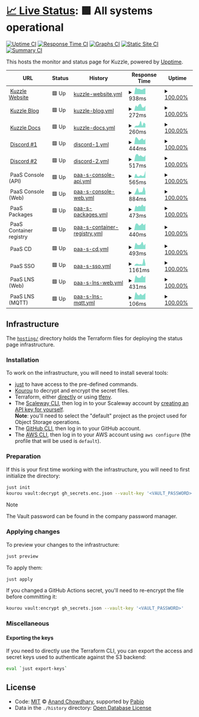 # [📈 Live Status](https://status.kuzzle.io): <!--live status--> **🟩 All systems operational**

[![Uptime CI](https://github.com/kuzzleio/status-page/workflows/Uptime%20CI/badge.svg)](https://github.com/kuzzleio/status-page/actions?query=workflow%3A%22Uptime+CI%22)
[![Response Time CI](https://github.com/kuzzleio/status-page/workflows/Response%20Time%20CI/badge.svg)](https://github.com/kuzzleio/status-page/actions?query=workflow%3A%22Response+Time+CI%22)
[![Graphs CI](https://github.com/kuzzleio/status-page/workflows/Graphs%20CI/badge.svg)](https://github.com/kuzzleio/status-page/actions?query=workflow%3A%22Graphs+CI%22)
[![Static Site CI](https://github.com/kuzzleio/status-page/workflows/Static%20Site%20CI/badge.svg)](https://github.com/kuzzleio/status-page/actions?query=workflow%3A%22Static+Site+CI%22)
[![Summary CI](https://github.com/kuzzleio/status-page/workflows/Summary%20CI/badge.svg)](https://github.com/kuzzleio/status-page/actions?query=workflow%3A%22Summary+CI%22)

This hosts the monitor and status page for Kuzzle, powered by [Upptime](https://github.com/upptime/upptime).

<!--start: status pages-->
<!-- This summary is generated by Upptime (https://github.com/upptime/upptime) -->
<!-- Do not edit this manually, your changes will be overwritten -->
<!-- prettier-ignore -->
| URL | Status | History | Response Time | Uptime |
| --- | ------ | ------- | ------------- | ------ |
| <img alt="" src="https://icons.duckduckgo.com/ip3/kuzzle.io.ico" height="13"> [Kuzzle Website](https://kuzzle.io) | 🟩 Up | [kuzzle-website.yml](https://github.com/kuzzleio/status-page/commits/HEAD/history/kuzzle-website.yml) | <details><summary><img alt="Response time graph" src="./graphs/kuzzle-website/response-time-week.png" height="20"> 938ms</summary><br><a href="https://status.kuzzle.io/history/kuzzle-website"><img alt="Response time 995" src="https://img.shields.io/endpoint?url=https%3A%2F%2Fraw.githubusercontent.com%2Fkuzzleio%2Fstatus-page%2FHEAD%2Fapi%2Fkuzzle-website%2Fresponse-time.json"></a><br><a href="https://status.kuzzle.io/history/kuzzle-website"><img alt="24-hour response time 823" src="https://img.shields.io/endpoint?url=https%3A%2F%2Fraw.githubusercontent.com%2Fkuzzleio%2Fstatus-page%2FHEAD%2Fapi%2Fkuzzle-website%2Fresponse-time-day.json"></a><br><a href="https://status.kuzzle.io/history/kuzzle-website"><img alt="7-day response time 938" src="https://img.shields.io/endpoint?url=https%3A%2F%2Fraw.githubusercontent.com%2Fkuzzleio%2Fstatus-page%2FHEAD%2Fapi%2Fkuzzle-website%2Fresponse-time-week.json"></a><br><a href="https://status.kuzzle.io/history/kuzzle-website"><img alt="30-day response time 1036" src="https://img.shields.io/endpoint?url=https%3A%2F%2Fraw.githubusercontent.com%2Fkuzzleio%2Fstatus-page%2FHEAD%2Fapi%2Fkuzzle-website%2Fresponse-time-month.json"></a><br><a href="https://status.kuzzle.io/history/kuzzle-website"><img alt="1-year response time 999" src="https://img.shields.io/endpoint?url=https%3A%2F%2Fraw.githubusercontent.com%2Fkuzzleio%2Fstatus-page%2FHEAD%2Fapi%2Fkuzzle-website%2Fresponse-time-year.json"></a></details> | <details><summary><a href="https://status.kuzzle.io/history/kuzzle-website">100.00%</a></summary><a href="https://status.kuzzle.io/history/kuzzle-website"><img alt="All-time uptime 100.00%" src="https://img.shields.io/endpoint?url=https%3A%2F%2Fraw.githubusercontent.com%2Fkuzzleio%2Fstatus-page%2FHEAD%2Fapi%2Fkuzzle-website%2Fuptime.json"></a><br><a href="https://status.kuzzle.io/history/kuzzle-website"><img alt="24-hour uptime 100.00%" src="https://img.shields.io/endpoint?url=https%3A%2F%2Fraw.githubusercontent.com%2Fkuzzleio%2Fstatus-page%2FHEAD%2Fapi%2Fkuzzle-website%2Fuptime-day.json"></a><br><a href="https://status.kuzzle.io/history/kuzzle-website"><img alt="7-day uptime 100.00%" src="https://img.shields.io/endpoint?url=https%3A%2F%2Fraw.githubusercontent.com%2Fkuzzleio%2Fstatus-page%2FHEAD%2Fapi%2Fkuzzle-website%2Fuptime-week.json"></a><br><a href="https://status.kuzzle.io/history/kuzzle-website"><img alt="30-day uptime 100.00%" src="https://img.shields.io/endpoint?url=https%3A%2F%2Fraw.githubusercontent.com%2Fkuzzleio%2Fstatus-page%2FHEAD%2Fapi%2Fkuzzle-website%2Fuptime-month.json"></a><br><a href="https://status.kuzzle.io/history/kuzzle-website"><img alt="1-year uptime 100.00%" src="https://img.shields.io/endpoint?url=https%3A%2F%2Fraw.githubusercontent.com%2Fkuzzleio%2Fstatus-page%2FHEAD%2Fapi%2Fkuzzle-website%2Fuptime-year.json"></a></details>
| <img alt="" src="https://icons.duckduckgo.com/ip3/blog.kuzzle.io.ico" height="13"> [Kuzzle Blog](https://blog.kuzzle.io) | 🟩 Up | [kuzzle-blog.yml](https://github.com/kuzzleio/status-page/commits/HEAD/history/kuzzle-blog.yml) | <details><summary><img alt="Response time graph" src="./graphs/kuzzle-blog/response-time-week.png" height="20"> 272ms</summary><br><a href="https://status.kuzzle.io/history/kuzzle-blog"><img alt="Response time 317" src="https://img.shields.io/endpoint?url=https%3A%2F%2Fraw.githubusercontent.com%2Fkuzzleio%2Fstatus-page%2FHEAD%2Fapi%2Fkuzzle-blog%2Fresponse-time.json"></a><br><a href="https://status.kuzzle.io/history/kuzzle-blog"><img alt="24-hour response time 157" src="https://img.shields.io/endpoint?url=https%3A%2F%2Fraw.githubusercontent.com%2Fkuzzleio%2Fstatus-page%2FHEAD%2Fapi%2Fkuzzle-blog%2Fresponse-time-day.json"></a><br><a href="https://status.kuzzle.io/history/kuzzle-blog"><img alt="7-day response time 272" src="https://img.shields.io/endpoint?url=https%3A%2F%2Fraw.githubusercontent.com%2Fkuzzleio%2Fstatus-page%2FHEAD%2Fapi%2Fkuzzle-blog%2Fresponse-time-week.json"></a><br><a href="https://status.kuzzle.io/history/kuzzle-blog"><img alt="30-day response time 325" src="https://img.shields.io/endpoint?url=https%3A%2F%2Fraw.githubusercontent.com%2Fkuzzleio%2Fstatus-page%2FHEAD%2Fapi%2Fkuzzle-blog%2Fresponse-time-month.json"></a><br><a href="https://status.kuzzle.io/history/kuzzle-blog"><img alt="1-year response time 317" src="https://img.shields.io/endpoint?url=https%3A%2F%2Fraw.githubusercontent.com%2Fkuzzleio%2Fstatus-page%2FHEAD%2Fapi%2Fkuzzle-blog%2Fresponse-time-year.json"></a></details> | <details><summary><a href="https://status.kuzzle.io/history/kuzzle-blog">100.00%</a></summary><a href="https://status.kuzzle.io/history/kuzzle-blog"><img alt="All-time uptime 100.00%" src="https://img.shields.io/endpoint?url=https%3A%2F%2Fraw.githubusercontent.com%2Fkuzzleio%2Fstatus-page%2FHEAD%2Fapi%2Fkuzzle-blog%2Fuptime.json"></a><br><a href="https://status.kuzzle.io/history/kuzzle-blog"><img alt="24-hour uptime 100.00%" src="https://img.shields.io/endpoint?url=https%3A%2F%2Fraw.githubusercontent.com%2Fkuzzleio%2Fstatus-page%2FHEAD%2Fapi%2Fkuzzle-blog%2Fuptime-day.json"></a><br><a href="https://status.kuzzle.io/history/kuzzle-blog"><img alt="7-day uptime 100.00%" src="https://img.shields.io/endpoint?url=https%3A%2F%2Fraw.githubusercontent.com%2Fkuzzleio%2Fstatus-page%2FHEAD%2Fapi%2Fkuzzle-blog%2Fuptime-week.json"></a><br><a href="https://status.kuzzle.io/history/kuzzle-blog"><img alt="30-day uptime 100.00%" src="https://img.shields.io/endpoint?url=https%3A%2F%2Fraw.githubusercontent.com%2Fkuzzleio%2Fstatus-page%2FHEAD%2Fapi%2Fkuzzle-blog%2Fuptime-month.json"></a><br><a href="https://status.kuzzle.io/history/kuzzle-blog"><img alt="1-year uptime 100.00%" src="https://img.shields.io/endpoint?url=https%3A%2F%2Fraw.githubusercontent.com%2Fkuzzleio%2Fstatus-page%2FHEAD%2Fapi%2Fkuzzle-blog%2Fuptime-year.json"></a></details>
| <img alt="" src="https://icons.duckduckgo.com/ip3/docs.kuzzle.io.ico" height="13"> [Kuzzle Docs](https://docs.kuzzle.io) | 🟩 Up | [kuzzle-docs.yml](https://github.com/kuzzleio/status-page/commits/HEAD/history/kuzzle-docs.yml) | <details><summary><img alt="Response time graph" src="./graphs/kuzzle-docs/response-time-week.png" height="20"> 260ms</summary><br><a href="https://status.kuzzle.io/history/kuzzle-docs"><img alt="Response time 374" src="https://img.shields.io/endpoint?url=https%3A%2F%2Fraw.githubusercontent.com%2Fkuzzleio%2Fstatus-page%2FHEAD%2Fapi%2Fkuzzle-docs%2Fresponse-time.json"></a><br><a href="https://status.kuzzle.io/history/kuzzle-docs"><img alt="24-hour response time 191" src="https://img.shields.io/endpoint?url=https%3A%2F%2Fraw.githubusercontent.com%2Fkuzzleio%2Fstatus-page%2FHEAD%2Fapi%2Fkuzzle-docs%2Fresponse-time-day.json"></a><br><a href="https://status.kuzzle.io/history/kuzzle-docs"><img alt="7-day response time 260" src="https://img.shields.io/endpoint?url=https%3A%2F%2Fraw.githubusercontent.com%2Fkuzzleio%2Fstatus-page%2FHEAD%2Fapi%2Fkuzzle-docs%2Fresponse-time-week.json"></a><br><a href="https://status.kuzzle.io/history/kuzzle-docs"><img alt="30-day response time 262" src="https://img.shields.io/endpoint?url=https%3A%2F%2Fraw.githubusercontent.com%2Fkuzzleio%2Fstatus-page%2FHEAD%2Fapi%2Fkuzzle-docs%2Fresponse-time-month.json"></a><br><a href="https://status.kuzzle.io/history/kuzzle-docs"><img alt="1-year response time 367" src="https://img.shields.io/endpoint?url=https%3A%2F%2Fraw.githubusercontent.com%2Fkuzzleio%2Fstatus-page%2FHEAD%2Fapi%2Fkuzzle-docs%2Fresponse-time-year.json"></a></details> | <details><summary><a href="https://status.kuzzle.io/history/kuzzle-docs">100.00%</a></summary><a href="https://status.kuzzle.io/history/kuzzle-docs"><img alt="All-time uptime 100.00%" src="https://img.shields.io/endpoint?url=https%3A%2F%2Fraw.githubusercontent.com%2Fkuzzleio%2Fstatus-page%2FHEAD%2Fapi%2Fkuzzle-docs%2Fuptime.json"></a><br><a href="https://status.kuzzle.io/history/kuzzle-docs"><img alt="24-hour uptime 100.00%" src="https://img.shields.io/endpoint?url=https%3A%2F%2Fraw.githubusercontent.com%2Fkuzzleio%2Fstatus-page%2FHEAD%2Fapi%2Fkuzzle-docs%2Fuptime-day.json"></a><br><a href="https://status.kuzzle.io/history/kuzzle-docs"><img alt="7-day uptime 100.00%" src="https://img.shields.io/endpoint?url=https%3A%2F%2Fraw.githubusercontent.com%2Fkuzzleio%2Fstatus-page%2FHEAD%2Fapi%2Fkuzzle-docs%2Fuptime-week.json"></a><br><a href="https://status.kuzzle.io/history/kuzzle-docs"><img alt="30-day uptime 100.00%" src="https://img.shields.io/endpoint?url=https%3A%2F%2Fraw.githubusercontent.com%2Fkuzzleio%2Fstatus-page%2FHEAD%2Fapi%2Fkuzzle-docs%2Fuptime-month.json"></a><br><a href="https://status.kuzzle.io/history/kuzzle-docs"><img alt="1-year uptime 100.00%" src="https://img.shields.io/endpoint?url=https%3A%2F%2Fraw.githubusercontent.com%2Fkuzzleio%2Fstatus-page%2FHEAD%2Fapi%2Fkuzzle-docs%2Fuptime-year.json"></a></details>
| <img alt="" src="https://icons.duckduckgo.com/ip3/discord-redirect.app.kuzzle.io.ico" height="13"> [Discord #1](https://discord-redirect.app.kuzzle.io) | 🟩 Up | [discord-1.yml](https://github.com/kuzzleio/status-page/commits/HEAD/history/discord-1.yml) | <details><summary><img alt="Response time graph" src="./graphs/discord-1/response-time-week.png" height="20"> 444ms</summary><br><a href="https://status.kuzzle.io/history/discord-1"><img alt="Response time 474" src="https://img.shields.io/endpoint?url=https%3A%2F%2Fraw.githubusercontent.com%2Fkuzzleio%2Fstatus-page%2FHEAD%2Fapi%2Fdiscord-1%2Fresponse-time.json"></a><br><a href="https://status.kuzzle.io/history/discord-1"><img alt="24-hour response time 358" src="https://img.shields.io/endpoint?url=https%3A%2F%2Fraw.githubusercontent.com%2Fkuzzleio%2Fstatus-page%2FHEAD%2Fapi%2Fdiscord-1%2Fresponse-time-day.json"></a><br><a href="https://status.kuzzle.io/history/discord-1"><img alt="7-day response time 444" src="https://img.shields.io/endpoint?url=https%3A%2F%2Fraw.githubusercontent.com%2Fkuzzleio%2Fstatus-page%2FHEAD%2Fapi%2Fdiscord-1%2Fresponse-time-week.json"></a><br><a href="https://status.kuzzle.io/history/discord-1"><img alt="30-day response time 478" src="https://img.shields.io/endpoint?url=https%3A%2F%2Fraw.githubusercontent.com%2Fkuzzleio%2Fstatus-page%2FHEAD%2Fapi%2Fdiscord-1%2Fresponse-time-month.json"></a><br><a href="https://status.kuzzle.io/history/discord-1"><img alt="1-year response time 474" src="https://img.shields.io/endpoint?url=https%3A%2F%2Fraw.githubusercontent.com%2Fkuzzleio%2Fstatus-page%2FHEAD%2Fapi%2Fdiscord-1%2Fresponse-time-year.json"></a></details> | <details><summary><a href="https://status.kuzzle.io/history/discord-1">100.00%</a></summary><a href="https://status.kuzzle.io/history/discord-1"><img alt="All-time uptime 100.00%" src="https://img.shields.io/endpoint?url=https%3A%2F%2Fraw.githubusercontent.com%2Fkuzzleio%2Fstatus-page%2FHEAD%2Fapi%2Fdiscord-1%2Fuptime.json"></a><br><a href="https://status.kuzzle.io/history/discord-1"><img alt="24-hour uptime 100.00%" src="https://img.shields.io/endpoint?url=https%3A%2F%2Fraw.githubusercontent.com%2Fkuzzleio%2Fstatus-page%2FHEAD%2Fapi%2Fdiscord-1%2Fuptime-day.json"></a><br><a href="https://status.kuzzle.io/history/discord-1"><img alt="7-day uptime 100.00%" src="https://img.shields.io/endpoint?url=https%3A%2F%2Fraw.githubusercontent.com%2Fkuzzleio%2Fstatus-page%2FHEAD%2Fapi%2Fdiscord-1%2Fuptime-week.json"></a><br><a href="https://status.kuzzle.io/history/discord-1"><img alt="30-day uptime 100.00%" src="https://img.shields.io/endpoint?url=https%3A%2F%2Fraw.githubusercontent.com%2Fkuzzleio%2Fstatus-page%2FHEAD%2Fapi%2Fdiscord-1%2Fuptime-month.json"></a><br><a href="https://status.kuzzle.io/history/discord-1"><img alt="1-year uptime 100.00%" src="https://img.shields.io/endpoint?url=https%3A%2F%2Fraw.githubusercontent.com%2Fkuzzleio%2Fstatus-page%2FHEAD%2Fapi%2Fdiscord-1%2Fuptime-year.json"></a></details>
| <img alt="" src="https://icons.duckduckgo.com/ip3/join.discord.kuzzle.io.ico" height="13"> [Discord #2](https://join.discord.kuzzle.io) | 🟩 Up | [discord-2.yml](https://github.com/kuzzleio/status-page/commits/HEAD/history/discord-2.yml) | <details><summary><img alt="Response time graph" src="./graphs/discord-2/response-time-week.png" height="20"> 517ms</summary><br><a href="https://status.kuzzle.io/history/discord-2"><img alt="Response time 531" src="https://img.shields.io/endpoint?url=https%3A%2F%2Fraw.githubusercontent.com%2Fkuzzleio%2Fstatus-page%2FHEAD%2Fapi%2Fdiscord-2%2Fresponse-time.json"></a><br><a href="https://status.kuzzle.io/history/discord-2"><img alt="24-hour response time 529" src="https://img.shields.io/endpoint?url=https%3A%2F%2Fraw.githubusercontent.com%2Fkuzzleio%2Fstatus-page%2FHEAD%2Fapi%2Fdiscord-2%2Fresponse-time-day.json"></a><br><a href="https://status.kuzzle.io/history/discord-2"><img alt="7-day response time 517" src="https://img.shields.io/endpoint?url=https%3A%2F%2Fraw.githubusercontent.com%2Fkuzzleio%2Fstatus-page%2FHEAD%2Fapi%2Fdiscord-2%2Fresponse-time-week.json"></a><br><a href="https://status.kuzzle.io/history/discord-2"><img alt="30-day response time 521" src="https://img.shields.io/endpoint?url=https%3A%2F%2Fraw.githubusercontent.com%2Fkuzzleio%2Fstatus-page%2FHEAD%2Fapi%2Fdiscord-2%2Fresponse-time-month.json"></a><br><a href="https://status.kuzzle.io/history/discord-2"><img alt="1-year response time 531" src="https://img.shields.io/endpoint?url=https%3A%2F%2Fraw.githubusercontent.com%2Fkuzzleio%2Fstatus-page%2FHEAD%2Fapi%2Fdiscord-2%2Fresponse-time-year.json"></a></details> | <details><summary><a href="https://status.kuzzle.io/history/discord-2">100.00%</a></summary><a href="https://status.kuzzle.io/history/discord-2"><img alt="All-time uptime 100.00%" src="https://img.shields.io/endpoint?url=https%3A%2F%2Fraw.githubusercontent.com%2Fkuzzleio%2Fstatus-page%2FHEAD%2Fapi%2Fdiscord-2%2Fuptime.json"></a><br><a href="https://status.kuzzle.io/history/discord-2"><img alt="24-hour uptime 100.00%" src="https://img.shields.io/endpoint?url=https%3A%2F%2Fraw.githubusercontent.com%2Fkuzzleio%2Fstatus-page%2FHEAD%2Fapi%2Fdiscord-2%2Fuptime-day.json"></a><br><a href="https://status.kuzzle.io/history/discord-2"><img alt="7-day uptime 100.00%" src="https://img.shields.io/endpoint?url=https%3A%2F%2Fraw.githubusercontent.com%2Fkuzzleio%2Fstatus-page%2FHEAD%2Fapi%2Fdiscord-2%2Fuptime-week.json"></a><br><a href="https://status.kuzzle.io/history/discord-2"><img alt="30-day uptime 100.00%" src="https://img.shields.io/endpoint?url=https%3A%2F%2Fraw.githubusercontent.com%2Fkuzzleio%2Fstatus-page%2FHEAD%2Fapi%2Fdiscord-2%2Fuptime-month.json"></a><br><a href="https://status.kuzzle.io/history/discord-2"><img alt="1-year uptime 100.00%" src="https://img.shields.io/endpoint?url=https%3A%2F%2Fraw.githubusercontent.com%2Fkuzzleio%2Fstatus-page%2FHEAD%2Fapi%2Fdiscord-2%2Fuptime-year.json"></a></details>
| <img alt="" src="https://icons.duckduckgo.com/ip3/null.ico" height="13"> PaaS Console (API) | 🟩 Up | [paa-s-console-api.yml](https://github.com/kuzzleio/status-page/commits/HEAD/history/paa-s-console-api.yml) | <details><summary><img alt="Response time graph" src="./graphs/paa-s-console-api/response-time-week.png" height="20"> 565ms</summary><br><a href="https://status.kuzzle.io/history/paa-s-console-api"><img alt="Response time 499" src="https://img.shields.io/endpoint?url=https%3A%2F%2Fraw.githubusercontent.com%2Fkuzzleio%2Fstatus-page%2FHEAD%2Fapi%2Fpaa-s-console-api%2Fresponse-time.json"></a><br><a href="https://status.kuzzle.io/history/paa-s-console-api"><img alt="24-hour response time 378" src="https://img.shields.io/endpoint?url=https%3A%2F%2Fraw.githubusercontent.com%2Fkuzzleio%2Fstatus-page%2FHEAD%2Fapi%2Fpaa-s-console-api%2Fresponse-time-day.json"></a><br><a href="https://status.kuzzle.io/history/paa-s-console-api"><img alt="7-day response time 565" src="https://img.shields.io/endpoint?url=https%3A%2F%2Fraw.githubusercontent.com%2Fkuzzleio%2Fstatus-page%2FHEAD%2Fapi%2Fpaa-s-console-api%2Fresponse-time-week.json"></a><br><a href="https://status.kuzzle.io/history/paa-s-console-api"><img alt="30-day response time 830" src="https://img.shields.io/endpoint?url=https%3A%2F%2Fraw.githubusercontent.com%2Fkuzzleio%2Fstatus-page%2FHEAD%2Fapi%2Fpaa-s-console-api%2Fresponse-time-month.json"></a><br><a href="https://status.kuzzle.io/history/paa-s-console-api"><img alt="1-year response time 500" src="https://img.shields.io/endpoint?url=https%3A%2F%2Fraw.githubusercontent.com%2Fkuzzleio%2Fstatus-page%2FHEAD%2Fapi%2Fpaa-s-console-api%2Fresponse-time-year.json"></a></details> | <details><summary><a href="https://status.kuzzle.io/history/paa-s-console-api">100.00%</a></summary><a href="https://status.kuzzle.io/history/paa-s-console-api"><img alt="All-time uptime 99.93%" src="https://img.shields.io/endpoint?url=https%3A%2F%2Fraw.githubusercontent.com%2Fkuzzleio%2Fstatus-page%2FHEAD%2Fapi%2Fpaa-s-console-api%2Fuptime.json"></a><br><a href="https://status.kuzzle.io/history/paa-s-console-api"><img alt="24-hour uptime 100.00%" src="https://img.shields.io/endpoint?url=https%3A%2F%2Fraw.githubusercontent.com%2Fkuzzleio%2Fstatus-page%2FHEAD%2Fapi%2Fpaa-s-console-api%2Fuptime-day.json"></a><br><a href="https://status.kuzzle.io/history/paa-s-console-api"><img alt="7-day uptime 100.00%" src="https://img.shields.io/endpoint?url=https%3A%2F%2Fraw.githubusercontent.com%2Fkuzzleio%2Fstatus-page%2FHEAD%2Fapi%2Fpaa-s-console-api%2Fuptime-week.json"></a><br><a href="https://status.kuzzle.io/history/paa-s-console-api"><img alt="30-day uptime 99.98%" src="https://img.shields.io/endpoint?url=https%3A%2F%2Fraw.githubusercontent.com%2Fkuzzleio%2Fstatus-page%2FHEAD%2Fapi%2Fpaa-s-console-api%2Fuptime-month.json"></a><br><a href="https://status.kuzzle.io/history/paa-s-console-api"><img alt="1-year uptime 99.93%" src="https://img.shields.io/endpoint?url=https%3A%2F%2Fraw.githubusercontent.com%2Fkuzzleio%2Fstatus-page%2FHEAD%2Fapi%2Fpaa-s-console-api%2Fuptime-year.json"></a></details>
| <img alt="" src="https://icons.duckduckgo.com/ip3/null.ico" height="13"> PaaS Console (Web) | 🟩 Up | [paa-s-console-web.yml](https://github.com/kuzzleio/status-page/commits/HEAD/history/paa-s-console-web.yml) | <details><summary><img alt="Response time graph" src="./graphs/paa-s-console-web/response-time-week.png" height="20"> 884ms</summary><br><a href="https://status.kuzzle.io/history/paa-s-console-web"><img alt="Response time 522" src="https://img.shields.io/endpoint?url=https%3A%2F%2Fraw.githubusercontent.com%2Fkuzzleio%2Fstatus-page%2FHEAD%2Fapi%2Fpaa-s-console-web%2Fresponse-time.json"></a><br><a href="https://status.kuzzle.io/history/paa-s-console-web"><img alt="24-hour response time 497" src="https://img.shields.io/endpoint?url=https%3A%2F%2Fraw.githubusercontent.com%2Fkuzzleio%2Fstatus-page%2FHEAD%2Fapi%2Fpaa-s-console-web%2Fresponse-time-day.json"></a><br><a href="https://status.kuzzle.io/history/paa-s-console-web"><img alt="7-day response time 884" src="https://img.shields.io/endpoint?url=https%3A%2F%2Fraw.githubusercontent.com%2Fkuzzleio%2Fstatus-page%2FHEAD%2Fapi%2Fpaa-s-console-web%2Fresponse-time-week.json"></a><br><a href="https://status.kuzzle.io/history/paa-s-console-web"><img alt="30-day response time 700" src="https://img.shields.io/endpoint?url=https%3A%2F%2Fraw.githubusercontent.com%2Fkuzzleio%2Fstatus-page%2FHEAD%2Fapi%2Fpaa-s-console-web%2Fresponse-time-month.json"></a><br><a href="https://status.kuzzle.io/history/paa-s-console-web"><img alt="1-year response time 525" src="https://img.shields.io/endpoint?url=https%3A%2F%2Fraw.githubusercontent.com%2Fkuzzleio%2Fstatus-page%2FHEAD%2Fapi%2Fpaa-s-console-web%2Fresponse-time-year.json"></a></details> | <details><summary><a href="https://status.kuzzle.io/history/paa-s-console-web">100.00%</a></summary><a href="https://status.kuzzle.io/history/paa-s-console-web"><img alt="All-time uptime 99.97%" src="https://img.shields.io/endpoint?url=https%3A%2F%2Fraw.githubusercontent.com%2Fkuzzleio%2Fstatus-page%2FHEAD%2Fapi%2Fpaa-s-console-web%2Fuptime.json"></a><br><a href="https://status.kuzzle.io/history/paa-s-console-web"><img alt="24-hour uptime 100.00%" src="https://img.shields.io/endpoint?url=https%3A%2F%2Fraw.githubusercontent.com%2Fkuzzleio%2Fstatus-page%2FHEAD%2Fapi%2Fpaa-s-console-web%2Fuptime-day.json"></a><br><a href="https://status.kuzzle.io/history/paa-s-console-web"><img alt="7-day uptime 100.00%" src="https://img.shields.io/endpoint?url=https%3A%2F%2Fraw.githubusercontent.com%2Fkuzzleio%2Fstatus-page%2FHEAD%2Fapi%2Fpaa-s-console-web%2Fuptime-week.json"></a><br><a href="https://status.kuzzle.io/history/paa-s-console-web"><img alt="30-day uptime 100.00%" src="https://img.shields.io/endpoint?url=https%3A%2F%2Fraw.githubusercontent.com%2Fkuzzleio%2Fstatus-page%2FHEAD%2Fapi%2Fpaa-s-console-web%2Fuptime-month.json"></a><br><a href="https://status.kuzzle.io/history/paa-s-console-web"><img alt="1-year uptime 99.97%" src="https://img.shields.io/endpoint?url=https%3A%2F%2Fraw.githubusercontent.com%2Fkuzzleio%2Fstatus-page%2FHEAD%2Fapi%2Fpaa-s-console-web%2Fuptime-year.json"></a></details>
| <img alt="" src="https://icons.duckduckgo.com/ip3/null.ico" height="13"> PaaS Packages | 🟩 Up | [paa-s-packages.yml](https://github.com/kuzzleio/status-page/commits/HEAD/history/paa-s-packages.yml) | <details><summary><img alt="Response time graph" src="./graphs/paa-s-packages/response-time-week.png" height="20"> 473ms</summary><br><a href="https://status.kuzzle.io/history/paa-s-packages"><img alt="Response time 496" src="https://img.shields.io/endpoint?url=https%3A%2F%2Fraw.githubusercontent.com%2Fkuzzleio%2Fstatus-page%2FHEAD%2Fapi%2Fpaa-s-packages%2Fresponse-time.json"></a><br><a href="https://status.kuzzle.io/history/paa-s-packages"><img alt="24-hour response time 404" src="https://img.shields.io/endpoint?url=https%3A%2F%2Fraw.githubusercontent.com%2Fkuzzleio%2Fstatus-page%2FHEAD%2Fapi%2Fpaa-s-packages%2Fresponse-time-day.json"></a><br><a href="https://status.kuzzle.io/history/paa-s-packages"><img alt="7-day response time 473" src="https://img.shields.io/endpoint?url=https%3A%2F%2Fraw.githubusercontent.com%2Fkuzzleio%2Fstatus-page%2FHEAD%2Fapi%2Fpaa-s-packages%2Fresponse-time-week.json"></a><br><a href="https://status.kuzzle.io/history/paa-s-packages"><img alt="30-day response time 533" src="https://img.shields.io/endpoint?url=https%3A%2F%2Fraw.githubusercontent.com%2Fkuzzleio%2Fstatus-page%2FHEAD%2Fapi%2Fpaa-s-packages%2Fresponse-time-month.json"></a><br><a href="https://status.kuzzle.io/history/paa-s-packages"><img alt="1-year response time 498" src="https://img.shields.io/endpoint?url=https%3A%2F%2Fraw.githubusercontent.com%2Fkuzzleio%2Fstatus-page%2FHEAD%2Fapi%2Fpaa-s-packages%2Fresponse-time-year.json"></a></details> | <details><summary><a href="https://status.kuzzle.io/history/paa-s-packages">100.00%</a></summary><a href="https://status.kuzzle.io/history/paa-s-packages"><img alt="All-time uptime 99.96%" src="https://img.shields.io/endpoint?url=https%3A%2F%2Fraw.githubusercontent.com%2Fkuzzleio%2Fstatus-page%2FHEAD%2Fapi%2Fpaa-s-packages%2Fuptime.json"></a><br><a href="https://status.kuzzle.io/history/paa-s-packages"><img alt="24-hour uptime 100.00%" src="https://img.shields.io/endpoint?url=https%3A%2F%2Fraw.githubusercontent.com%2Fkuzzleio%2Fstatus-page%2FHEAD%2Fapi%2Fpaa-s-packages%2Fuptime-day.json"></a><br><a href="https://status.kuzzle.io/history/paa-s-packages"><img alt="7-day uptime 100.00%" src="https://img.shields.io/endpoint?url=https%3A%2F%2Fraw.githubusercontent.com%2Fkuzzleio%2Fstatus-page%2FHEAD%2Fapi%2Fpaa-s-packages%2Fuptime-week.json"></a><br><a href="https://status.kuzzle.io/history/paa-s-packages"><img alt="30-day uptime 99.98%" src="https://img.shields.io/endpoint?url=https%3A%2F%2Fraw.githubusercontent.com%2Fkuzzleio%2Fstatus-page%2FHEAD%2Fapi%2Fpaa-s-packages%2Fuptime-month.json"></a><br><a href="https://status.kuzzle.io/history/paa-s-packages"><img alt="1-year uptime 99.96%" src="https://img.shields.io/endpoint?url=https%3A%2F%2Fraw.githubusercontent.com%2Fkuzzleio%2Fstatus-page%2FHEAD%2Fapi%2Fpaa-s-packages%2Fuptime-year.json"></a></details>
| <img alt="" src="https://icons.duckduckgo.com/ip3/null.ico" height="13"> PaaS Container registry | 🟩 Up | [paa-s-container-registry.yml](https://github.com/kuzzleio/status-page/commits/HEAD/history/paa-s-container-registry.yml) | <details><summary><img alt="Response time graph" src="./graphs/paa-s-container-registry/response-time-week.png" height="20"> 440ms</summary><br><a href="https://status.kuzzle.io/history/paa-s-container-registry"><img alt="Response time 454" src="https://img.shields.io/endpoint?url=https%3A%2F%2Fraw.githubusercontent.com%2Fkuzzleio%2Fstatus-page%2FHEAD%2Fapi%2Fpaa-s-container-registry%2Fresponse-time.json"></a><br><a href="https://status.kuzzle.io/history/paa-s-container-registry"><img alt="24-hour response time 306" src="https://img.shields.io/endpoint?url=https%3A%2F%2Fraw.githubusercontent.com%2Fkuzzleio%2Fstatus-page%2FHEAD%2Fapi%2Fpaa-s-container-registry%2Fresponse-time-day.json"></a><br><a href="https://status.kuzzle.io/history/paa-s-container-registry"><img alt="7-day response time 440" src="https://img.shields.io/endpoint?url=https%3A%2F%2Fraw.githubusercontent.com%2Fkuzzleio%2Fstatus-page%2FHEAD%2Fapi%2Fpaa-s-container-registry%2Fresponse-time-week.json"></a><br><a href="https://status.kuzzle.io/history/paa-s-container-registry"><img alt="30-day response time 605" src="https://img.shields.io/endpoint?url=https%3A%2F%2Fraw.githubusercontent.com%2Fkuzzleio%2Fstatus-page%2FHEAD%2Fapi%2Fpaa-s-container-registry%2Fresponse-time-month.json"></a><br><a href="https://status.kuzzle.io/history/paa-s-container-registry"><img alt="1-year response time 453" src="https://img.shields.io/endpoint?url=https%3A%2F%2Fraw.githubusercontent.com%2Fkuzzleio%2Fstatus-page%2FHEAD%2Fapi%2Fpaa-s-container-registry%2Fresponse-time-year.json"></a></details> | <details><summary><a href="https://status.kuzzle.io/history/paa-s-container-registry">100.00%</a></summary><a href="https://status.kuzzle.io/history/paa-s-container-registry"><img alt="All-time uptime 99.97%" src="https://img.shields.io/endpoint?url=https%3A%2F%2Fraw.githubusercontent.com%2Fkuzzleio%2Fstatus-page%2FHEAD%2Fapi%2Fpaa-s-container-registry%2Fuptime.json"></a><br><a href="https://status.kuzzle.io/history/paa-s-container-registry"><img alt="24-hour uptime 100.00%" src="https://img.shields.io/endpoint?url=https%3A%2F%2Fraw.githubusercontent.com%2Fkuzzleio%2Fstatus-page%2FHEAD%2Fapi%2Fpaa-s-container-registry%2Fuptime-day.json"></a><br><a href="https://status.kuzzle.io/history/paa-s-container-registry"><img alt="7-day uptime 100.00%" src="https://img.shields.io/endpoint?url=https%3A%2F%2Fraw.githubusercontent.com%2Fkuzzleio%2Fstatus-page%2FHEAD%2Fapi%2Fpaa-s-container-registry%2Fuptime-week.json"></a><br><a href="https://status.kuzzle.io/history/paa-s-container-registry"><img alt="30-day uptime 100.00%" src="https://img.shields.io/endpoint?url=https%3A%2F%2Fraw.githubusercontent.com%2Fkuzzleio%2Fstatus-page%2FHEAD%2Fapi%2Fpaa-s-container-registry%2Fuptime-month.json"></a><br><a href="https://status.kuzzle.io/history/paa-s-container-registry"><img alt="1-year uptime 99.96%" src="https://img.shields.io/endpoint?url=https%3A%2F%2Fraw.githubusercontent.com%2Fkuzzleio%2Fstatus-page%2FHEAD%2Fapi%2Fpaa-s-container-registry%2Fuptime-year.json"></a></details>
| <img alt="" src="https://icons.duckduckgo.com/ip3/null.ico" height="13"> PaaS CD | 🟩 Up | [paa-s-cd.yml](https://github.com/kuzzleio/status-page/commits/HEAD/history/paa-s-cd.yml) | <details><summary><img alt="Response time graph" src="./graphs/paa-s-cd/response-time-week.png" height="20"> 493ms</summary><br><a href="https://status.kuzzle.io/history/paa-s-cd"><img alt="Response time 497" src="https://img.shields.io/endpoint?url=https%3A%2F%2Fraw.githubusercontent.com%2Fkuzzleio%2Fstatus-page%2FHEAD%2Fapi%2Fpaa-s-cd%2Fresponse-time.json"></a><br><a href="https://status.kuzzle.io/history/paa-s-cd"><img alt="24-hour response time 723" src="https://img.shields.io/endpoint?url=https%3A%2F%2Fraw.githubusercontent.com%2Fkuzzleio%2Fstatus-page%2FHEAD%2Fapi%2Fpaa-s-cd%2Fresponse-time-day.json"></a><br><a href="https://status.kuzzle.io/history/paa-s-cd"><img alt="7-day response time 493" src="https://img.shields.io/endpoint?url=https%3A%2F%2Fraw.githubusercontent.com%2Fkuzzleio%2Fstatus-page%2FHEAD%2Fapi%2Fpaa-s-cd%2Fresponse-time-week.json"></a><br><a href="https://status.kuzzle.io/history/paa-s-cd"><img alt="30-day response time 608" src="https://img.shields.io/endpoint?url=https%3A%2F%2Fraw.githubusercontent.com%2Fkuzzleio%2Fstatus-page%2FHEAD%2Fapi%2Fpaa-s-cd%2Fresponse-time-month.json"></a><br><a href="https://status.kuzzle.io/history/paa-s-cd"><img alt="1-year response time 499" src="https://img.shields.io/endpoint?url=https%3A%2F%2Fraw.githubusercontent.com%2Fkuzzleio%2Fstatus-page%2FHEAD%2Fapi%2Fpaa-s-cd%2Fresponse-time-year.json"></a></details> | <details><summary><a href="https://status.kuzzle.io/history/paa-s-cd">100.00%</a></summary><a href="https://status.kuzzle.io/history/paa-s-cd"><img alt="All-time uptime 99.97%" src="https://img.shields.io/endpoint?url=https%3A%2F%2Fraw.githubusercontent.com%2Fkuzzleio%2Fstatus-page%2FHEAD%2Fapi%2Fpaa-s-cd%2Fuptime.json"></a><br><a href="https://status.kuzzle.io/history/paa-s-cd"><img alt="24-hour uptime 100.00%" src="https://img.shields.io/endpoint?url=https%3A%2F%2Fraw.githubusercontent.com%2Fkuzzleio%2Fstatus-page%2FHEAD%2Fapi%2Fpaa-s-cd%2Fuptime-day.json"></a><br><a href="https://status.kuzzle.io/history/paa-s-cd"><img alt="7-day uptime 100.00%" src="https://img.shields.io/endpoint?url=https%3A%2F%2Fraw.githubusercontent.com%2Fkuzzleio%2Fstatus-page%2FHEAD%2Fapi%2Fpaa-s-cd%2Fuptime-week.json"></a><br><a href="https://status.kuzzle.io/history/paa-s-cd"><img alt="30-day uptime 100.00%" src="https://img.shields.io/endpoint?url=https%3A%2F%2Fraw.githubusercontent.com%2Fkuzzleio%2Fstatus-page%2FHEAD%2Fapi%2Fpaa-s-cd%2Fuptime-month.json"></a><br><a href="https://status.kuzzle.io/history/paa-s-cd"><img alt="1-year uptime 99.97%" src="https://img.shields.io/endpoint?url=https%3A%2F%2Fraw.githubusercontent.com%2Fkuzzleio%2Fstatus-page%2FHEAD%2Fapi%2Fpaa-s-cd%2Fuptime-year.json"></a></details>
| <img alt="" src="https://icons.duckduckgo.com/ip3/null.ico" height="13"> PaaS SSO | 🟩 Up | [paa-s-sso.yml](https://github.com/kuzzleio/status-page/commits/HEAD/history/paa-s-sso.yml) | <details><summary><img alt="Response time graph" src="./graphs/paa-s-sso/response-time-week.png" height="20"> 1161ms</summary><br><a href="https://status.kuzzle.io/history/paa-s-sso"><img alt="Response time 669" src="https://img.shields.io/endpoint?url=https%3A%2F%2Fraw.githubusercontent.com%2Fkuzzleio%2Fstatus-page%2FHEAD%2Fapi%2Fpaa-s-sso%2Fresponse-time.json"></a><br><a href="https://status.kuzzle.io/history/paa-s-sso"><img alt="24-hour response time 1188" src="https://img.shields.io/endpoint?url=https%3A%2F%2Fraw.githubusercontent.com%2Fkuzzleio%2Fstatus-page%2FHEAD%2Fapi%2Fpaa-s-sso%2Fresponse-time-day.json"></a><br><a href="https://status.kuzzle.io/history/paa-s-sso"><img alt="7-day response time 1161" src="https://img.shields.io/endpoint?url=https%3A%2F%2Fraw.githubusercontent.com%2Fkuzzleio%2Fstatus-page%2FHEAD%2Fapi%2Fpaa-s-sso%2Fresponse-time-week.json"></a><br><a href="https://status.kuzzle.io/history/paa-s-sso"><img alt="30-day response time 984" src="https://img.shields.io/endpoint?url=https%3A%2F%2Fraw.githubusercontent.com%2Fkuzzleio%2Fstatus-page%2FHEAD%2Fapi%2Fpaa-s-sso%2Fresponse-time-month.json"></a><br><a href="https://status.kuzzle.io/history/paa-s-sso"><img alt="1-year response time 676" src="https://img.shields.io/endpoint?url=https%3A%2F%2Fraw.githubusercontent.com%2Fkuzzleio%2Fstatus-page%2FHEAD%2Fapi%2Fpaa-s-sso%2Fresponse-time-year.json"></a></details> | <details><summary><a href="https://status.kuzzle.io/history/paa-s-sso">100.00%</a></summary><a href="https://status.kuzzle.io/history/paa-s-sso"><img alt="All-time uptime 99.97%" src="https://img.shields.io/endpoint?url=https%3A%2F%2Fraw.githubusercontent.com%2Fkuzzleio%2Fstatus-page%2FHEAD%2Fapi%2Fpaa-s-sso%2Fuptime.json"></a><br><a href="https://status.kuzzle.io/history/paa-s-sso"><img alt="24-hour uptime 100.00%" src="https://img.shields.io/endpoint?url=https%3A%2F%2Fraw.githubusercontent.com%2Fkuzzleio%2Fstatus-page%2FHEAD%2Fapi%2Fpaa-s-sso%2Fuptime-day.json"></a><br><a href="https://status.kuzzle.io/history/paa-s-sso"><img alt="7-day uptime 100.00%" src="https://img.shields.io/endpoint?url=https%3A%2F%2Fraw.githubusercontent.com%2Fkuzzleio%2Fstatus-page%2FHEAD%2Fapi%2Fpaa-s-sso%2Fuptime-week.json"></a><br><a href="https://status.kuzzle.io/history/paa-s-sso"><img alt="30-day uptime 99.98%" src="https://img.shields.io/endpoint?url=https%3A%2F%2Fraw.githubusercontent.com%2Fkuzzleio%2Fstatus-page%2FHEAD%2Fapi%2Fpaa-s-sso%2Fuptime-month.json"></a><br><a href="https://status.kuzzle.io/history/paa-s-sso"><img alt="1-year uptime 99.96%" src="https://img.shields.io/endpoint?url=https%3A%2F%2Fraw.githubusercontent.com%2Fkuzzleio%2Fstatus-page%2FHEAD%2Fapi%2Fpaa-s-sso%2Fuptime-year.json"></a></details>
| <img alt="" src="https://icons.duckduckgo.com/ip3/null.ico" height="13"> PaaS LNS (Web) | 🟩 Up | [paa-s-lns-web.yml](https://github.com/kuzzleio/status-page/commits/HEAD/history/paa-s-lns-web.yml) | <details><summary><img alt="Response time graph" src="./graphs/paa-s-lns-web/response-time-week.png" height="20"> 431ms</summary><br><a href="https://status.kuzzle.io/history/paa-s-lns-web"><img alt="Response time 469" src="https://img.shields.io/endpoint?url=https%3A%2F%2Fraw.githubusercontent.com%2Fkuzzleio%2Fstatus-page%2FHEAD%2Fapi%2Fpaa-s-lns-web%2Fresponse-time.json"></a><br><a href="https://status.kuzzle.io/history/paa-s-lns-web"><img alt="24-hour response time 374" src="https://img.shields.io/endpoint?url=https%3A%2F%2Fraw.githubusercontent.com%2Fkuzzleio%2Fstatus-page%2FHEAD%2Fapi%2Fpaa-s-lns-web%2Fresponse-time-day.json"></a><br><a href="https://status.kuzzle.io/history/paa-s-lns-web"><img alt="7-day response time 431" src="https://img.shields.io/endpoint?url=https%3A%2F%2Fraw.githubusercontent.com%2Fkuzzleio%2Fstatus-page%2FHEAD%2Fapi%2Fpaa-s-lns-web%2Fresponse-time-week.json"></a><br><a href="https://status.kuzzle.io/history/paa-s-lns-web"><img alt="30-day response time 597" src="https://img.shields.io/endpoint?url=https%3A%2F%2Fraw.githubusercontent.com%2Fkuzzleio%2Fstatus-page%2FHEAD%2Fapi%2Fpaa-s-lns-web%2Fresponse-time-month.json"></a><br><a href="https://status.kuzzle.io/history/paa-s-lns-web"><img alt="1-year response time 469" src="https://img.shields.io/endpoint?url=https%3A%2F%2Fraw.githubusercontent.com%2Fkuzzleio%2Fstatus-page%2FHEAD%2Fapi%2Fpaa-s-lns-web%2Fresponse-time-year.json"></a></details> | <details><summary><a href="https://status.kuzzle.io/history/paa-s-lns-web">100.00%</a></summary><a href="https://status.kuzzle.io/history/paa-s-lns-web"><img alt="All-time uptime 99.96%" src="https://img.shields.io/endpoint?url=https%3A%2F%2Fraw.githubusercontent.com%2Fkuzzleio%2Fstatus-page%2FHEAD%2Fapi%2Fpaa-s-lns-web%2Fuptime.json"></a><br><a href="https://status.kuzzle.io/history/paa-s-lns-web"><img alt="24-hour uptime 100.00%" src="https://img.shields.io/endpoint?url=https%3A%2F%2Fraw.githubusercontent.com%2Fkuzzleio%2Fstatus-page%2FHEAD%2Fapi%2Fpaa-s-lns-web%2Fuptime-day.json"></a><br><a href="https://status.kuzzle.io/history/paa-s-lns-web"><img alt="7-day uptime 100.00%" src="https://img.shields.io/endpoint?url=https%3A%2F%2Fraw.githubusercontent.com%2Fkuzzleio%2Fstatus-page%2FHEAD%2Fapi%2Fpaa-s-lns-web%2Fuptime-week.json"></a><br><a href="https://status.kuzzle.io/history/paa-s-lns-web"><img alt="30-day uptime 100.00%" src="https://img.shields.io/endpoint?url=https%3A%2F%2Fraw.githubusercontent.com%2Fkuzzleio%2Fstatus-page%2FHEAD%2Fapi%2Fpaa-s-lns-web%2Fuptime-month.json"></a><br><a href="https://status.kuzzle.io/history/paa-s-lns-web"><img alt="1-year uptime 99.95%" src="https://img.shields.io/endpoint?url=https%3A%2F%2Fraw.githubusercontent.com%2Fkuzzleio%2Fstatus-page%2FHEAD%2Fapi%2Fpaa-s-lns-web%2Fuptime-year.json"></a></details>
| <img alt="" src="https://icons.duckduckgo.com/ip3/null.ico" height="13"> PaaS LNS (MQTT) | 🟩 Up | [paa-s-lns-mqtt.yml](https://github.com/kuzzleio/status-page/commits/HEAD/history/paa-s-lns-mqtt.yml) | <details><summary><img alt="Response time graph" src="./graphs/paa-s-lns-mqtt/response-time-week.png" height="20"> 106ms</summary><br><a href="https://status.kuzzle.io/history/paa-s-lns-mqtt"><img alt="Response time 111" src="https://img.shields.io/endpoint?url=https%3A%2F%2Fraw.githubusercontent.com%2Fkuzzleio%2Fstatus-page%2FHEAD%2Fapi%2Fpaa-s-lns-mqtt%2Fresponse-time.json"></a><br><a href="https://status.kuzzle.io/history/paa-s-lns-mqtt"><img alt="24-hour response time 95" src="https://img.shields.io/endpoint?url=https%3A%2F%2Fraw.githubusercontent.com%2Fkuzzleio%2Fstatus-page%2FHEAD%2Fapi%2Fpaa-s-lns-mqtt%2Fresponse-time-day.json"></a><br><a href="https://status.kuzzle.io/history/paa-s-lns-mqtt"><img alt="7-day response time 106" src="https://img.shields.io/endpoint?url=https%3A%2F%2Fraw.githubusercontent.com%2Fkuzzleio%2Fstatus-page%2FHEAD%2Fapi%2Fpaa-s-lns-mqtt%2Fresponse-time-week.json"></a><br><a href="https://status.kuzzle.io/history/paa-s-lns-mqtt"><img alt="30-day response time 116" src="https://img.shields.io/endpoint?url=https%3A%2F%2Fraw.githubusercontent.com%2Fkuzzleio%2Fstatus-page%2FHEAD%2Fapi%2Fpaa-s-lns-mqtt%2Fresponse-time-month.json"></a><br><a href="https://status.kuzzle.io/history/paa-s-lns-mqtt"><img alt="1-year response time 111" src="https://img.shields.io/endpoint?url=https%3A%2F%2Fraw.githubusercontent.com%2Fkuzzleio%2Fstatus-page%2FHEAD%2Fapi%2Fpaa-s-lns-mqtt%2Fresponse-time-year.json"></a></details> | <details><summary><a href="https://status.kuzzle.io/history/paa-s-lns-mqtt">100.00%</a></summary><a href="https://status.kuzzle.io/history/paa-s-lns-mqtt"><img alt="All-time uptime 100.00%" src="https://img.shields.io/endpoint?url=https%3A%2F%2Fraw.githubusercontent.com%2Fkuzzleio%2Fstatus-page%2FHEAD%2Fapi%2Fpaa-s-lns-mqtt%2Fuptime.json"></a><br><a href="https://status.kuzzle.io/history/paa-s-lns-mqtt"><img alt="24-hour uptime 100.00%" src="https://img.shields.io/endpoint?url=https%3A%2F%2Fraw.githubusercontent.com%2Fkuzzleio%2Fstatus-page%2FHEAD%2Fapi%2Fpaa-s-lns-mqtt%2Fuptime-day.json"></a><br><a href="https://status.kuzzle.io/history/paa-s-lns-mqtt"><img alt="7-day uptime 100.00%" src="https://img.shields.io/endpoint?url=https%3A%2F%2Fraw.githubusercontent.com%2Fkuzzleio%2Fstatus-page%2FHEAD%2Fapi%2Fpaa-s-lns-mqtt%2Fuptime-week.json"></a><br><a href="https://status.kuzzle.io/history/paa-s-lns-mqtt"><img alt="30-day uptime 100.00%" src="https://img.shields.io/endpoint?url=https%3A%2F%2Fraw.githubusercontent.com%2Fkuzzleio%2Fstatus-page%2FHEAD%2Fapi%2Fpaa-s-lns-mqtt%2Fuptime-month.json"></a><br><a href="https://status.kuzzle.io/history/paa-s-lns-mqtt"><img alt="1-year uptime 100.00%" src="https://img.shields.io/endpoint?url=https%3A%2F%2Fraw.githubusercontent.com%2Fkuzzleio%2Fstatus-page%2FHEAD%2Fapi%2Fpaa-s-lns-mqtt%2Fuptime-year.json"></a></details>

<!--end: status pages-->

## Infrastructure

The [`hosting/`](./hosting/) directory holds the Terraform files for deploying the status page infrastructure.

### Installation

To work on the infrastructure, you will need to install several tools:

- [just](https://github.com/casey/just) to have access to the pre-defined commands.
- [Kourou](https://github.com/kuzzleio/kourou) to decrypt and encrypt the secret files.
- Terraform, either [directly](https://developer.hashicorp.com/terraform/install?product_intent=terraform) or using [tfenv](https://github.com/tfutils/tfenv).
- The [Scaleway CLI](https://github.com/scaleway/scaleway-cli), then log in to your Scaleway account by [creating an API key for yourself](https://www.scaleway.com/en/docs/identity-and-access-management/iam/how-to/create-api-keys/).  
  **Note**: you'll need to select the "default" project as the project used for Object Storage operations.
- The [GitHub CLI](https://cli.github.com/), then log in to your GitHub account.
- The [AWS CLI](https://aws.amazon.com/cli/), then log in to your AWS account using `aws configure` (the profile that will be used is `default`).

### Preparation

If this is your first time working with the infrastructure, you will need to first initialize the directory:

```sh
just init
kourou vault:decrypt gh_secrets.enc.json --vault-key '<VAULT_PASSWORD>'
```

> [!NOTE]
> The Vault password can be found in the company password manager.

### Applying changes

To preview your changes to the infrastructure:

```sh
just preview
```

To apply them:

```sh
just apply
```

If you changed a GitHub Actions secret, you'll need to re-encrypt the file before committing it:

```sh
kourou vault:encrypt gh_secrets.json --vault-key '<VAULT_PASSWORD>'
```

### Miscellaneous

#### Exporting the keys

If you need to directly use the Terraform CLI, you can export the access and secret keys used to authenticate against the S3 backend:

```sh
eval `just export-keys`
```

## License

- Code: [MIT](./LICENSE) © [Anand Chowdhary](https://anandchowdhary.com), supported by [Pabio](https://pabio.com)
- Data in the `./history` directory: [Open Database License](https://opendatacommons.org/licenses/odbl/1-0/)
